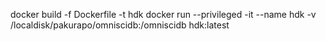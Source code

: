 docker build -f Dockerfile -t hdk
docker run  --privileged -it --name hdk -v /localdisk/pakurapo/omniscidb:/omniscidb hdk:latest